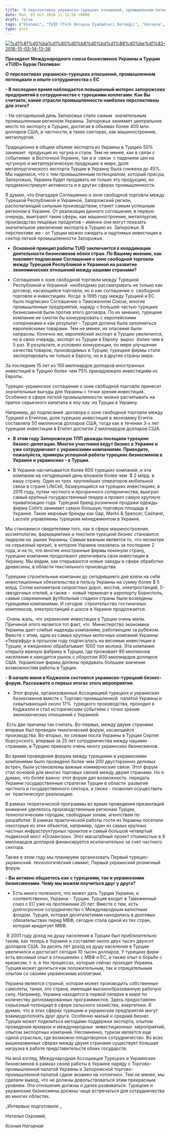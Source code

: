 ```yaml
---
title: 'О перспективах украинско-турецких отношений, промышленном потенциале и опыте сотрудничества с ЕС,  Бурак Пехливан'
date: Mon, 03 Oct 2016 11:15:58 +0000
draft: false
tags: ["Ekonomi", "TUİD (Türk Ukrayna İşadamları Derneği)", "Ukrayna", "Ukrayna Dış İlişkileri", "Uluslarası İlişkiler", "Бурак Пехливан", "Запорожье", "интервью", "ТУИД"]
type: post
---
```


[![%d1%81%d0%ba%d1%80%d0%b8%d0%bd%d1%88%d0%be%d1%82-2016-10-03-14-13-36](https://burakpehlivan.org/wp-content/uploads/2016/10/Скриншот-2016-10-03-14.13.36.png)](https://burakpehlivan.org/wp-content/uploads/2016/10/Скриншот-2016-10-03-14.13.36.png)




**Президент Международного союза бизнесменов Украины и Турции «TUID» Бурак Пехливан:**




**О перспективах украинско-турецких отношений, промышленном потенциале и опыте сотрудничества с ЕС**




**\- В последнее время наблюдается повышенный интерес запорожских предприятий в сотрудничестве с турецкими коллегами. Как Вы считаете, какие отрасли промышленности наиболее перспективны для этого?**




\- На сегодняшний день Запорожье стало самым  значительным промышленным регионом Украины. Запорожье занимает центральное место по экспорту в Турцию, достигая в объемах более 400 млн. долларов США, в частности, в таких секторах, как машиностроение, металлургия.  




Традиционно в общем объеме экспорта из Украины в Турцию 50%  занимает  продукция из чугуна и стали. Тем не менее, как в связи с событиями  в Восточной Украине, так и в  связи  с падением цен на чугунную и металлургическую продукцию в мире, доля металлургического экспорта Турции в Украину была снижена до 45%. Мы надеемся, что с тем промышленным потенциалом, который присущ Запорожью, Украина будет продавать не только эту продукцию, но продемонстрирует активность и в других сферах промышленности. 




Я думаю, что благодаря Соглашению о зоне свободной торговли между Турецкой Республикой и Украиной, Запорожский регион, располагающий сильным производством, станет самым успешным регионом в Украине. От реализации данного соглашения, в первую очередь, выиграют такие сферы, как машиностроение, металлургия, производство пищевых продуктов – именно они могут показать значительное увеличение экспорта в Турцию из  Запорожья. В перспективе же - от Турции можно ожидать и ощутимых инвестиции в сектор легкой промышленности Запорожья.





- **Основной принцип работы TUID заключается в координации деятельности бизнесменов обеих стран. По Вашему мнению, как повлияет подписание Соглашения о зоне свободной торговли между Турецкой Республикой и Украиной на развитие экономических отношений между нашими странами?**





- Соглашения о зоне свободной торговли между Турецкой Республикой и Украиной  необходимо рассматривать не только как договор, касающийся торговли, но и как соглашение о  свободной торговле и инвестициях. Когда  в 1995 году между Турцией и ЕС было подписано Соглашение о Таможенном Союзе, многие промышленные предприятия, наряду с большей частью турецких бизнесменов были против этого договора. По их мнению, турецкие компании не смогли бы конкурировать с европейскими соперниками и как результат - Турция должна была заполниться европейскими товарами. Тем не менее, их опасения были напрасны. Конечно же, европейский экспорт в Турцию увеличился, но в свою очередь, экспорт из Турции в Европу  вырос  более чем в 5 раз. В результате, в условиях конкуренции, по мере улучшения качества товаров, производимых в Турции, турецкие фирмы стали экспортировать не только в Европу, но и в другие страны мира. 




За последние 15 лет из 150 миллиардов долларов иностранных инвестиций в Турцию более чем 75% принадлежало инвестициям из Европы. 




Турецко-украинское соглашение о зоне свободной торговли принесет значительные выгоды для Украины с точки зрения инвестиций. Особенно в сфере легкой промышленности: можно расчитывать на приток серьезного капитала и ноу-хау  из Турции в Украину. 




Например, до подписания  договора о зоне свободной торговли между Турцией и Египтом, доля турецких инвестиций в экономику Египта составляла 50 миллионов долларов США, тогда как в течении 3-х лет турецкие инвестиции в Египет достигли 2 миллиардов долларов США. 





- **В этом году Запорожскую ТПП дважды посещали турецкие бизнес-делегации. Многие участники ведут бизнес в Украине и уже сотрудничают с украинскими компаниями. Приведите, пожалуйста, примеры успешной работы турецких бизнесменов в Украине и украинских - в Турции.**


- В Украине насчитывается более 600 турецких компаний, и эти компании на сегодняшний день вложили более чем  $ 2 млрд. в вашу страну. Один из трех  крупнейших операторов мобильной связи в стране LifeCell, базирующийся на турецких инвестициях, в 2015 году, путем честного и прозрачного соперничества, выиграл самый крупный государственный тендер и провел самую крупную приватизацию года. Турецкий бренд розничной продажи одежды фирма Colin‘s занимает самую большую торговую площадь в Украине. Такие мировые бренды как Gap, Marks & Spencer, Casharel, Lacoste управляемы турецким менеджментом в Украине.


Мы становимся свидетелями того, как в сфере машиностроения, косметологии, фармацевтики и текстиля турецкий бизнес становится лидером на  рынке Украины. Самым важным является то, что несмотря на серьезный кризис, в котором Украина оказалась за последние 2 года, и на то, что многие иностранные фирмы покинули страну, турецкие компании продолжают увеличивать свои инвестиции в Украину. Мы видим, как открываются новые заводы в сфере обработки древесины, в области текстильного производства.




Турецкие строительные компании до сегодняшнего дня взяли на себя инвестиционные обязательства в пользу Украины на сумму более $ 5 млрд. Сотни километров скоростных дорог, мостов, электростанций, 5-звездочных отелей, а также -  новый терминал в аэропорту Борисполь, самый современный футбольный стадион страны были возведены турецкими компаниями. И сегодня  строительство гостиничных комплексов, электростанций и шоссе в Украине продолжается.




 Очень жаль, что украинские инвестиции в Турции очень малы. Причиной этого является тот факт, что  Министерство экономики Украины дает cлабые надежды компаниям, работающим за рубежом. Вместе с этим, одна из самых крупных молочных компаний Украины «Террафуд» в прошлом году подписалась на весомые инвестиции в Турции, и ежедневно обрабатывает 1000 тон молока. Эта компания открыла важную фабрику в Турции, где проживает 80 миллионов населения и находится рынок с оборотом 800 миллиардов долларов США. Украинские фирмы должны придавать большее значение возможностям работы в Турции.




\- **В начале июня в Коджаэли состоялся украинско-турецкий бизнес-форум. Расскажите о первых итогах этого мероприятия.**





- Этот форум, организованный Ассоциацией турецких и украинских бизнесменов вместе с Торгово-промышленной  палатой Украины и охвытывающий около 17%  турецкого производства, проходил в Коджаэли и стал историческим событием с точки зрения экономических отношений с Украиной.




 Есть две причины так считать. Во-первых, между двумя странами впервые был проведен тематический форум, касающийся производства. Во-вторых, по словам посла Украины в Турции Сергея Корсунского, впервые за 25 лет сотрудничества между нашими странами, в Турцию приехало очень много украинских бизнесменов. 




Во время проведения форума между турецкими и украинскими компаниями было проведено более чем 200 двусторонних деловых встреч, были установлены важные коммерческие связи. Этот форум стал основой для многих торговых связей между двумя странами. Но я думаю, что более важно: этот форум дал возможность  передать Украине государственные стратегии Турции в области  развития частного и государственного сектора, а также - позволил осуществить их  практическую реализацию.




В рамках теоретической программы во время проведения презентаций внимание уделялось производственным регионам Турции, технологическим городам, свободным зонам, агентствам по разработке. В рамках практической работы гости из Украины посетили некоторые из этих объектов, например, один из самых крупных частных инфраструктурных проектов и самый большой четвертый подвесной мост «Османгази». Этот масштабный проект стоимостью в 8 миллиардов долларов финансируется исключительно за счет частного сектора.




Также в этом году мы планируем организовать Первый турецко-украинский  технологический саммит, Первый украинский розничный форум.




**\- Вы активно общаетесь как с турецкими, так и украинскими бизнесменами. Чему мы можем поучиться друг у друга?**


- Есть много полезного, что может дать Турция Украине, и соответственно, Украина - Турции. Турция входит в Таможенный союз с ЕС уже на протяжении 20 лет. Вместе с тем, есть долгосрочное сотрудничество с Международным валютным фондом. Турция, которая десятилетиями находилась в долговых обязательствах перед МВФ, сегодня стала одной из тех стран, которая кредитует МВФ.


 В 2001 году доход на душу населения в Турции был приблизительно таким, как теперь в Украине и составлял около двух тысяч двухсот долларов США. За десять лет доход на душу населения в Турции увеличился и достигает сегодня 10 тысяч долларов. У турецких фирм есть весомый опыт в отношениях с МВФ и ЕС, а также опыт в борьбе с кризисом, т. е. в тех процессах, которые сейчас проходит Украина. Турция может делиться как положительным, так и отрицательным опытом со своими украинскими коллегами.




Украина является страной, которая может производить собственные самолеты, танки, это страна, имеющая высокообразованную рабочую силу. Например, Украина находится в первой пятерке в мире по количеству дипломированных программистов. Здесь предоставлен серьезный потенциал в сфере сельского хозяйства, энергетики. Я думаю, что в этих сферах турецкие и украинские предприятия могут взаимодополнять друг друга. Особенно малый и средний бизнес Турции может поделиться методами поддержки экспорта, опытом проведения ярмарок и международных  инвестиционных  мероприятий, опытом экспортных компаний. Несомненно, туризм является еще одной отраслью, где возможно плодотворное сотрудничество. Во всех вышеназванных сферах между двумя странами существует большая нагрузка в работе представительств обеих государств.




На мой взгляд, Международная Ассоциация Турецких и Украинских бизнесменов в рамках своей работы в Украине наряду с Торгово- промышленной палатой Украины и Запорожской торгово-промышленной палатой сдали экзамен на «отлично». Тем не менее, мы сделали вывод, что не должны довольствоваться этим прекрасным уровнем. Эти отношения должны и далее развиваться. Турецкие и украинские бизнесмены должны чаще встречаться для сотрудничества во многих областях.




_Интервью подготовили _




_Наталья Охромий,_




_Ксения Нагорная_